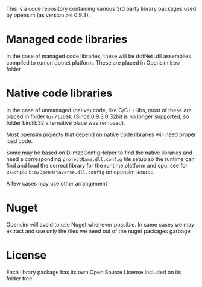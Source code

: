 This is a code repository containing various 3rd party library packages used by opensim (as version >= 0.9.3).


# Managed code libraries

In the case of managed code libraries, these will be dotNet .dll assemblies compiled to run on dotnet platform. These are placed in Opensim `bin/` folder

# Native code libraries

In the case of unmanaged (native) code, like C/C++ libs, most of these are placed in folder `bin/lib64`.
(Since 0.9.3.0 32bit is no longer supported, so folder bin/lib32 alternative place was removed).

Most opensim projects that depend on native code libraries will need proper load code.

Some may be based on DllmapConfigHelper to find the native libraries and need a corresponding `projectName.dll.config` file setup so the runtime can find and load the correct library for the runtime platform and cpu. see for example `bin/OpenMetaverse.dll.config` on opensim source.

A few cases may use other arrangement

# Nuget

Opensim will avoid to use Nuget whenever possible. In same cases we may extract and use only the files we need out of the nuget packages garbage

# License

Each library package has its own Open Source License included on its folder tree.